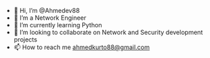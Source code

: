 - 👋 Hi, I’m @Ahmedev88
- 👀 I’m a Network Engineer
- 🌱 I’m currently learning Python
- 💞️ I’m looking to collaborate on Network and Security development projects
- 📫 How to reach me ahmedkurto88@gmail.com

<!---
Ahmedev88/Ahmedev88 is a ✨ special ✨ repository because its `README.md` (this file) appears on your GitHub profile.
You can click the Preview link to take a look at your changes.
--->
